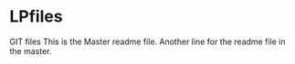 # LPfiles
GIT files
This is the Master readme file.
Another line for the readme file in the master.
